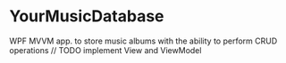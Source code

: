 # YourMusicDatabase
WPF MVVM app. to store music albums with the ability to perform CRUD operations
// TODO implement View and ViewModel
